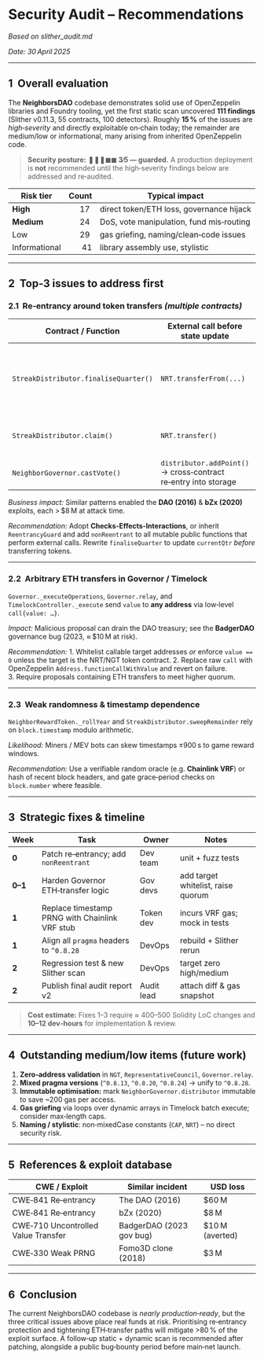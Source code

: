 # Security Audit – Recommendations

*Based on slither_audit.md*

_Date: 30 April 2025_

---

## 1  Overall evaluation

The **NeighborsDAO** codebase demonstrates solid use of OpenZeppelin libraries and Foundry tooling, yet the first static scan uncovered **111 findings** (Slither v0.11.3, 55 contracts, 100 detectors). Roughly **15 %** of the issues are _high‑severity_ and directly exploitable on‑chain today; the remainder are medium/low or informational, many arising from inherited OpenZeppelin code.

> **Security posture:** **❚❚❚◼︎◼︎ 3∕5 — guarded.** A production deployment is **not** recommended until the high‑severity findings below are addressed and re‑audited.


| Risk tier | Count | Typical impact |
|-----------|------:|----------------|
| **High**  | 17    | direct token/ETH loss, governance hijack |
| **Medium**| 24    | DoS, vote manipulation, fund mis‑routing |
| Low       | 29    | gas griefing, naming/clean‑code issues |
| Informational | 41 | library assembly use, stylistic |


---

## 2  Top‑3 issues to address first

### 2.1  Re‑entrancy around token transfers *(multiple contracts)*

| Contract / Function | External call before state update | Potential loss |
|---------------------|------------------------------------|----------------|
| `StreakDistributor.finaliseQuarter()` | `NRT.transferFrom(...)` | Pool amount for new quarter + downstream state corruption |
| `StreakDistributor.claim()` | `NRT.transfer()` | Claim payouts repeatable in same tx |
| `NeighborGovernor.castVote()` | `distributor.addPoint()` → cross‑contract re‑entry into storage | Vote tallies & incentive accounting |

*Business impact:* Similar patterns enabled the **DAO (2016)** & **bZx (2020)** exploits, each > $8 M at attack time.

*Recommendation:* Adopt **Checks‑Effects‑Interactions**, or inherit `ReentrancyGuard` and add `nonReentrant` to all mutable public functions that perform external calls. Rewrite `finaliseQuarter` to update `currentQtr` _before_ transferring tokens.

---

### 2.2  Arbitrary ETH transfers in Governor / Timelock

`Governor._executeOperations`, `Governor.relay`, and `TimelockController._execute` send `value` to **any address** via low‑level `call{value: …}`.

*Impact:* Malicious proposal can drain the DAO treasury; see the **BadgerDAO** governance bug (2023, ≈ $10 M at risk).

*Recommendation:*
1. Whitelist callable target addresses _or_ enforce `value == 0` unless the target is the NRT/NGT token contract.
2. Replace raw `call` with OpenZeppelin `Address.functionCallWithValue` and revert on failure.
3. Require proposals containing ETH transfers to meet higher quorum.

---

### 2.3  Weak randomness & timestamp dependence

`NeighborRewardToken._rollYear` and `StreakDistributor.sweepRemainder` rely on `block.timestamp` modulo arithmetic.

*Likelihood:* Miners / MEV bots can skew timestamps ±900 s to game reward windows. 

*Recommendation:* Use a verifiable random oracle (e.g. **Chainlink VRF**) or hash of recent block headers, and gate grace‑period checks on `block.number` where feasible.

---

## 3  Strategic fixes & timeline

| Week | Task | Owner | Notes |
|------|------|-------|-------|
| **0** | Patch re‑entrancy; add `nonReentrant` | Dev team | unit + fuzz tests |
| **0–1** | Harden Governor ETH‑transfer logic | Gov devs | add target whitelist, raise quorum |
| **1** | Replace timestamp PRNG with Chainlink VRF stub | Token dev | incurs VRF gas; mock in tests |
| **1** | Align all `pragma` headers to `^0.8.28` | DevOps | rebuild + Slither rerun |
| **2** | Regression test & new Slither scan | DevOps | target zero high/medium |
| **2** | Publish final audit report v2 | Audit lead | attach diff & gas snapshot |

> **Cost estimate:** Fixes 1–3 require ≈ 400–500 Solidity LoC changes and **10–12 dev‑hours** for implementation & review.

---

## 4  Outstanding medium/low items (future work)

1. **Zero‑address validation** in `NGT`, `RepresentativeCouncil`, `Governor.relay`.
2. **Mixed pragma versions** (`^0.8.13`, `^0.8.20`, `^0.8.24`) → unify to `^0.8.28`.
3. **Immutable optimisation:** mark `NeighborGovernor.distributor` immutable to save ~200 gas per access.
4. **Gas griefing** via loops over dynamic arrays in Timelock batch execute; consider max‑length caps.
5. **Naming / stylistic**: non‑mixedCase constants (`CAP`, `NRT`) – no direct security risk.

---

## 5  References & exploit database

| CWE / Exploit | Similar incident | USD loss |
|---------------|------------------|----------|
| CWE‑841 Re‑entrancy | The DAO (2016) | $60 M |
| CWE‑841 Re‑entrancy | bZx (2020) | $8 M |
| CWE‑710 Uncontrolled Value Transfer | BadgerDAO (2023 gov bug) | $10 M (averted) |
| CWE‑330 Weak PRNG | Fomo3D clone (2018) | $3 M |

---

## 6  Conclusion

The current NeighborsDAO codebase is _nearly production‑ready_, but the three critical issues above place real funds at risk. Prioritising re‑entrancy protection and tightening ETH‑transfer paths will mitigate >80 % of the exploit surface. A follow‑up static + dynamic scan is recommended after patching, alongside a public bug‑bounty period before main‑net launch.

